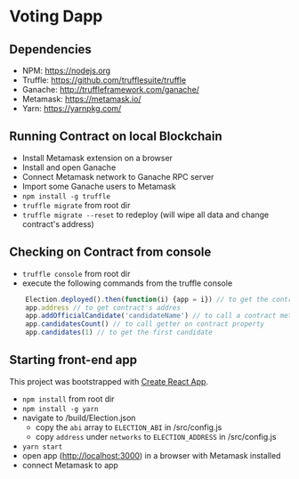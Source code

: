 # Voting Dapp

## Dependencies
- NPM: https://nodejs.org
- Truffle: https://github.com/trufflesuite/truffle
- Ganache: http://truffleframework.com/ganache/
- Metamask: https://metamask.io/
- Yarn: https://yarnpkg.com/

## Running Contract on local Blockchain
- Install Metamask extension on a browser 
- Install and open Ganache
- Connect Metamask network to Ganache RPC server
- Import some Ganache users to Metamask 
- `npm install -g truffle`
- `truffle migrate` from root dir
- `truffle migrate --reset` to redeploy (will wipe all data and change contract's address)
  
## Checking on Contract from console 
- `truffle console` from root dir
- execute the following commands from the truffle console
``` javascript
    Election.deployed().then(function(i) {app = i}) // to get the contract instance
    app.address // to get contract's addres
    app.addOfficialCandidate('candidateName') // to call a contract method
    app.candidatesCount() // to call getter on contract property
    app.candidates(1) // to get the first candidate
```

## Starting front-end app
This project was bootstrapped with [Create React App](https://github.com/facebook/create-react-app).

- `npm install` from root dir
- `npm install -g yarn`
- navigate to /build/Election.json
  - copy the `abi` array to `ELECTION_ABI` in /src/config.js 
  - copy `address` under `networks` to `ELECTION_ADDRESS` in /src/config.js
- `yarn start`
- open app ([http://localhost:3000](http://localhost:3000)) in a browser with Metamask installed
- connect Metamask to app
